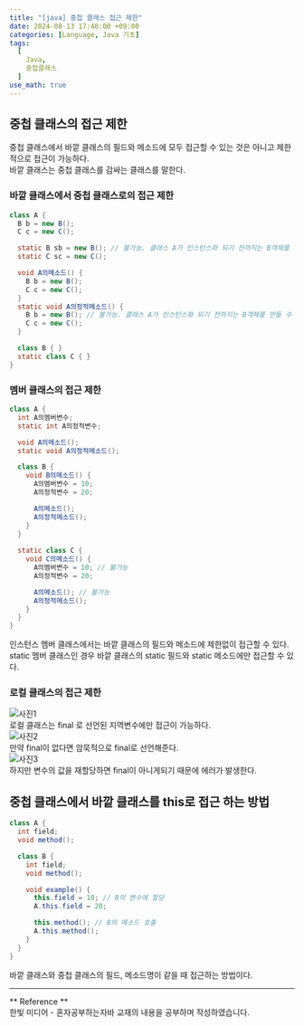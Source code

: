```yaml
---
title: "[java] 중첩 클래스 접근 제한"
date: 2024-08-13 17:40:00 +09:00
categories: [Language, Java 기초]
tags:
  [
    Java,
    중첩클래스
  ]
use_math: true
---
```


## 중첩 클래스의 접근 제한 
중첩 클래스에서 바깥 클래스의 필드와 메소드에 모두 접근할 수 있는 것은 아니고 제한적으로 접근이 가능하다.<br>
바깥 클래스는 중첩 클래스를 감싸는 클래스를 말한다.<br>

### 바깥 클래스에서 중첩 클래스로의 접근 제한

```java
class A {
  B b = new B();
  C c = new C();

  static B sb = new B(); // 불가능. 클래스 A가 인스턴스화 되기 전까지는 B객체를 만들 수 없으니까.
  static C sc = new C();

  void A의메소드() {
    B b = new B();
    C c = new C();
  }
  static void A의정적메소드() {
    B b = new B(); // 불가능. 클래스 A가 인스턴스화 되기 전까지는 B객체를 만들 수 없으니까.
    C c = new C();
  }

  class B { }
  static class C { }
}
```

### 멤버 클래스의 접근 제한

```java
class A {
  int A의멤버변수;
  static int A의정적변수;

  void A의메소드();
  static void A의정적메소드();

  class B {
    void B의메소드() {
      A의멤버변수 = 10; 
      A의정적변수 = 20;

      A의메소드(); 
      A의정적메소드();
    }
  }
  
  static class C {
    void C의메소드() {
      A의멤버변수 = 10; // 불가능
      A의정적변수 = 20;

      A의메소드(); // 불가능
      A의정적메소드();
    }
  }
}
```

인스턴스 멤버 클래스에서는 바깥 클래스의 필드와 메소드에 제한없이 접근할 수 있다.<br>
static 멤버 클래스인 경우 바깥 클래스의 static 필드와 static 메소드에만 접근할 수 있다.<br>
### 로컬 클래스의 접근 제한

![사진1](https://github.com/Hoon1999/hoon1999.github.io/blob/main/assets/img/2024-08-13_java_nested_class/1.png?raw=true)<br>
로컬 클래스는 final 로 선언된 지역변수에만 접근이 가능하다.<br>
![사진2](https://github.com/Hoon1999/hoon1999.github.io/blob/main/assets/img/2024-08-13_java_nested_class/2.png?raw=true)<br>
만약 final이 없다면 암묵적으로 final로 선언해준다.<br>
![사진3](https://github.com/Hoon1999/hoon1999.github.io/blob/main/assets/img/2024-08-13_java_nested_class/3.png?raw=true)<br>
하지만 변수의 값을 재할당하면 final이 아니게되기 때문에 에러가 발생한다.

## 중첩 클래스에서 바깥 클래스를 this로 접근 하는 방법

```java
class A {
  int field;
  void method();

  class B {
    int field;
    void method();

    void example() {
      this.field = 10; // B의 변수에 할당
      A.this.field = 20;

      this.method(); // B의 메소드 호출
      A.this.method();
    }
  }
}
```
바깥 클래스와 중첩 클래스의 필드, 메소드명이 같을 때 접근하는 방법이다.<br>
<hr>
** Reference **<br>
한빛 미디어 - 혼자공부하는자바 교재의 내용을 공부하며 작성하였습니다.<br>